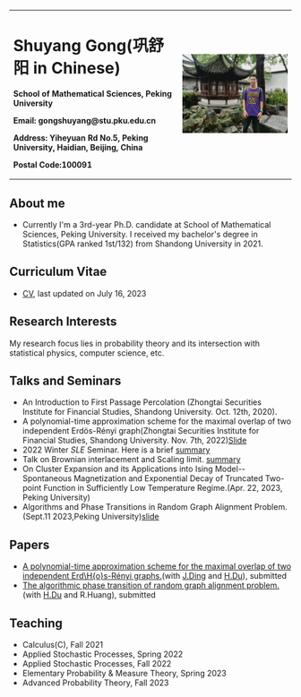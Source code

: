 <head>
    <script src="https://cdn.mathjax.org/mathjax/latest/MathJax.js?config=TeX-AMS-MML_HTMLorMML" type="text/javascript"></script>
    <script type="text/x-mathjax-config">
        MathJax.Hub.Config({
            tex2jax: {
            skipTags: ['script', 'noscript', 'style', 'textarea', 'pre'],
            inlineMath: [['$','$']]
            }
        });
    </script>
</head><head>
    <script src="https://cdn.mathjax.org/mathjax/latest/MathJax.js?config=TeX-AMS-MML_HTMLorMML" type="text/javascript"></script>
    <script type="text/x-mathjax-config">
        MathJax.Hub.Config({
            tex2jax: {
            skipTags: ['script', 'noscript', 'style', 'textarea', 'pre'],
            inlineMath: [['$','$']]
            }
        });
    </script>
</head>



<table border="0">
  <tr>
    <td width="60%">
      <h1>Shuyang Gong(巩舒阳 in Chinese)</h1>
      <p><b>School of Mathematical Sciences, Peking University</b></p>
      <p><b>Email: gongshuyang@stu.pku.edu.cn</b></p>
      <p><b>Address: Yiheyuan Rd No.5, Peking University, Haidian, Beijing, China</b></p>
      <p><b>Postal Code:100091</b></p>
    </td>
    <td width="40%">
      <img src="/IMG_7363.JPG" width="100%">
    </td>
  </tr>
</table>


## About me
- Currently I'm a 3rd-year Ph.D. candidate at School of Mathematical Sciences, Peking University. I received my bachelor's degree in Statistics(GPA ranked 1st/132) from Shandong University in 2021.

## Curriculum Vitae 
- [CV](https://GongMathProba.github.io/CV_Shuyang.pdf), last updated on July 16, 2023

## Research Interests
My research focus lies in probability theory and its intersection with statistical physics, computer science, etc.

## Talks and Seminars
- An Introduction to First Passage Percolation (Zhongtai Securities Institute for Financial Studies, Shandong University. Oct. 12th, 2020).
- A polynomial-time approximation scheme for the maximal overlap of two independent Erdös-Rényi graph(Zhongtai Securities Institute for Financial Studies, Shandong University. Nov. 7th, 2022)[Slide](https://GongMathProba.github.io/NOV_SDU.pdf)
- 2022 Winter $SLE$ Seminar. Here is a brief [summary](https://GongMathProba.github.io/SLE_Winter_2022.pdf)
- Talk on Brownian interlacement and Scaling limit. [summary](https://GongMathProba.github.io/Brownian_Interlacement.pdf)
- On Cluster Expansion and its Applications into Ising Model--Spontaneous Magnetization and Exponential Decay of Truncated Two-point Function in Sufficiently Low Temperature Regime.(Apr. 22, 2023, Peking University)
- Algorithms and Phase Transitions in Random Graph Alignment Problem.(Sept.11 2023,Peking University)[slide](https://GongMathProba.github.io/巩舒阳.pdf)

## Papers
- [A polynomial-time approximation scheme for the maximal overlap of two independent Erd\H{o}s-Rényi graphs.](https://arxiv.org/abs/2210.07823)(with [J.Ding](https://www.math.pku.edu.cn/teachers/dingjian/index.html) and [H.Du](https://hangdu2000.github.io/MyHomePage/)), submitted
- [The algorithmic phase transition of random graph alignment problem.](https://arxiv.org/abs/2307.06590)(with [H.Du](https://hangdu2000.github.io/MyHomePage/) and R.Huang), submitted

## Teaching
- Calculus(C), Fall 2021
- Applied Stochastic Processes, Spring 2022
- Applied Stochastic Processes, Fall 2022
- Elementary Probability & Measure Theory, Spring 2023
- Advanced Probability Theory, Fall 2023

